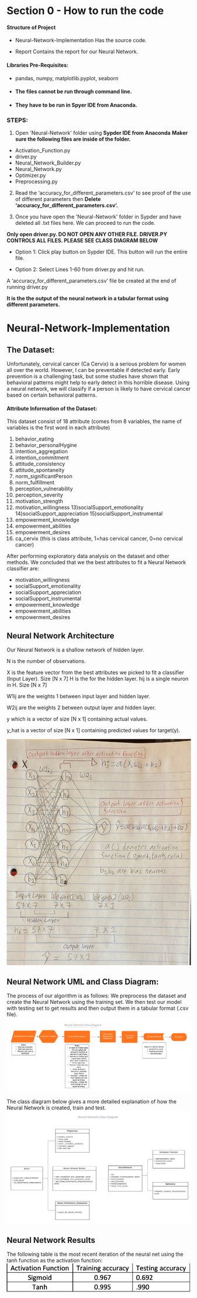 # Section 0 - How to run the code
 #### Structure of Project
 + Neural-Network-Implementation 
 Has the source code.
 
 + Report 
 Contains the report for our Neural Network.
 
 #### Libraries Pre-Requisites:

 + pandas, numpy, matplotlib.pyplot, seaborn

 + #### The files cannot be run through command line.

 + #### They have to be run in Spyer IDE from Anaconda.

 ### STEPS:

 1) Open 'Neural-Network' folder using **Sypder IDE from Anaconda**
 **Maker sure the following files are inside of the folder.**
 - Activation_Function.py
 - driver.py
 - Neural_Network_Builder.py
 - Neural_Network.py
 - Optimizer.py
 - Preprocessing.py

 2) Read the ‘accuracy_for_different_parameters.csv’ to see proof of the use of different parameters then **Delete ‘accuracy_for_different_parameters.csv’.**

 3) Once you have open the 'Neural-Network' folder in Sypder and have deleted all .txt files here. We can proceed to run the code.

 **Only open driver.py. DO NOT OPEN ANY OTHER FILE. DRIVER.PY CONTROLS ALL FILES. PLEASE SEE CLASS DIAGRAM BELOW**

 - Option 1: Click play button on Sypder IDE. This button will run the entire file.

 - Option 2: Select Lines 1-60 from driver.py and hit run.

 A ‘accuracy_for_different_parameters.csv’ file be created at the end of running driver.py

 **It is the the output of the neural network in a tabular format using different parameters.**

# Neural-Network-Implementation

## The Dataset:
Unfortunately, cervical cancer (Ca Cervix) is a serious problem for women all over the world.
However, I can be preventable if detected early. Early prevention is a challenging task, but some studies
have shown that behavioral patterns might help to early detect in this horrible disease.
Using a neural network, we will classify if a person is likely to have cervical cancer based on certain
behavioral patterns.
 
#### Attribute Information of the Dataset:
This dataset consist of 18 attribute (comes from 8 variables, the name of variables is the first word in each attribute)
1) behavior_eating
2) behavior_personalHygine
3) intention_aggregation
4) intention_commitment
5) attitude_consistency
6) attitude_spontaneity
7) norm_significantPerson
8) norm_fulfillment
9) perception_vulnerability
10) perception_severity 
11) motivation_strength
12) motivation_willingness 
13)socialSupport_emotionality
14)socialSupport_appreciation
15)socialSupport_instrumental 
16) empowerment_knowledge 
17) empowerment_abilities
18) empowerment_desires
19) ca_cervix (this is class attribute, 1=has cervical cancer, 0=no cervical cancer)

After performing exploratory data analysis on the dataset and other methods. We concluded
that we the best attributes to fit a Neural Network classifier are:

- motivation_willingness 
- socialSupport_emotionality 
- socialSupport_appreciation
- socialSupport_instrumental 
- empowerment_knowledge
- empowerment_abilities
- empowerment_desires



## Neural Network Architecture
Our Neural Network is a shallow network of hidden layer.

N is the number of observations.

X is the feature vector from the best attributes we picked to fit a classifier (Input Layer). Size [N x 7] H is the for the hidden layer. hij is a single neuron in H. Size [N x 7]

W1ij are the weights 1 between input layer and hidden layer.

W2ij are the weights 2 between output layer and hidden layer.

y which is a vector of size [N x 1] containing actual values.

y_hat is a vector of size [N x 1] containing predicted values for target(y).

![Neural Network Flow](https://github.com/JaimeGoB/Neural-Network-Implementation/blob/master/images/nn-architecture.png)


## Neural Network UML and Class Diagram:
The process of our algorithm is as follows:
We preprocess the dataset and create the Neural Network using the training set. We then test our model with testing set to get results and then output them in a tabular format (.csv file).
![Neural Network Flow](https://github.com/JaimeGoB/Neural-Network-Implementation/blob/master/images/Neural-Network-Flow.png)

The class diagram below gives a more detailed explanation of how the Neural Network is created, train and test.
![Neural Network Flow](https://github.com/JaimeGoB/Neural-Network-Implementation/blob/master/images/Neural-Network.png)

## Neural Network Results
The following table is the most recent iteration of the neural net using the tanh function as the activation function:
![Neural Network Flow](https://github.com/JaimeGoB/Neural-Network-Implementation/blob/master/images/accuracy.png)
